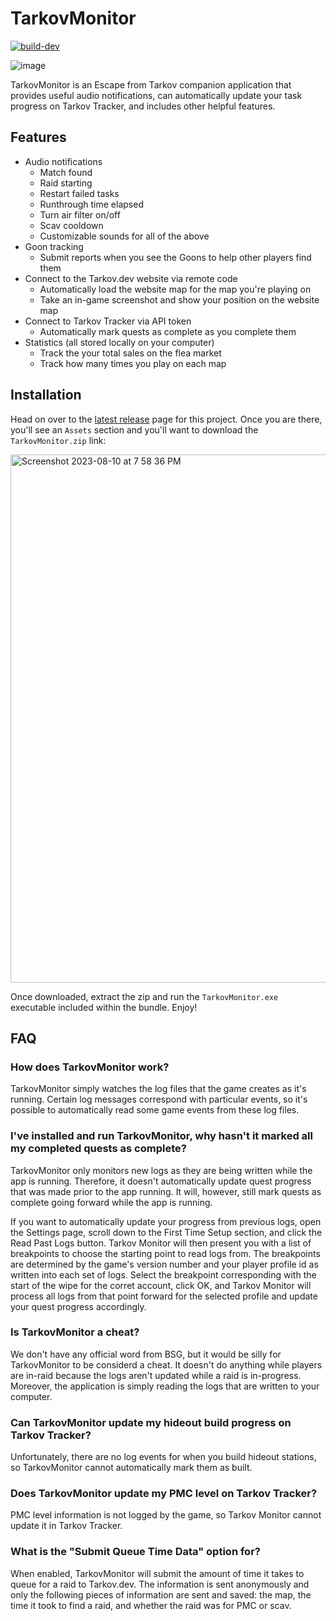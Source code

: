 # TarkovMonitor

[![build-dev](https://github.com/the-hideout/TarkovMonitor/actions/workflows/build-dev.yml/badge.svg)](https://github.com/the-hideout/TarkovMonitor/actions/workflows/build-dev.yml)

![image](https://github.com/the-hideout/TarkovMonitor/assets/1557581/99602d29-98c8-4738-8757-0fa763d54e9a)

TarkovMonitor is an Escape from Tarkov companion application that provides useful audio notifications, can automatically update your task progress on Tarkov Tracker, and includes other helpful features.

## Features

- Audio notifications
    - Match found
    - Raid starting
    - Restart failed tasks
    - Runthrough time elapsed
    - Turn air filter on/off
    - Scav cooldown
    - Customizable sounds for all of the above
- Goon tracking
    - Submit reports when you see the Goons to help other players find them
- Connect to the Tarkov.dev website via remote code
    - Automatically load the website map for the map you're playing on
    - Take an in-game screenshot and show your position on the website map
- Connect to Tarkov Tracker via API token
    - Automatically mark quests as complete as you complete them
- Statistics (all stored locally on your computer)
    - Track the your total sales on the flea market
    - Track how many times you play on each map

## Installation

Head on over to the [latest release](https://github.com/the-hideout/TarkovMonitor/releases/latest) page for this project. Once you are there, you'll see an `Assets` section and you'll want to download the `TarkovMonitor.zip` link:

<img width="845" alt="Screenshot 2023-08-10 at 7 58 36 PM" src="https://github.com/the-hideout/TarkovMonitor/assets/23362539/86fbb000-25a3-4d71-bf39-45d622d61e8e">

Once downloaded, extract the zip and run the `TarkovMonitor.exe` executable included within the bundle. Enjoy!

## FAQ

### How does TarkovMonitor work?

TarkovMonitor simply watches the log files that the game creates as it's running. Certain log messages correspond with particular events, so it's possible to automatically read some game events from these log files.

### I've installed and run TarkovMonitor, why hasn't it marked all my completed quests as complete?

TarkovMonitor only monitors new logs as they are being written while the app is running. Therefore, it doesn't automatically update quest progress that was made prior to the app running. It will, however, still mark quests as complete going forward while the app is running.

If you want to automatically update your progress from previous logs, open the Settings page, scroll down to the First Time Setup section, and click the Read Past Logs button. Tarkov Monitor will then present you with a list of breakpoints to choose the starting point to read logs from. The breakpoints are determined by the game's version number and your player profile id as written into each set of logs. Select the breakpoint corresponding with the start of the wipe for the corret account, click OK, and Tarkov Monitor will process all logs from that point forward for the selected profile and update your quest progress accordingly.

### Is TarkovMonitor a cheat?

We don't have any official word from BSG, but it would be silly for TarkovMonitor to be considerd a cheat. It doesn't do anything while players are in-raid because the logs aren't updated while a raid is in-progress. Moreover, the application is simply reading the logs that are written to your computer.

### Can TarkovMonitor update my hideout build progress on Tarkov Tracker?

Unfortunately, there are no log events for when you build hideout stations, so TarkovMonitor cannot automatically mark them as built.

### Does TarkovMonitor update my PMC level on Tarkov Tracker?

PMC level information is not logged by the game, so Tarkov Monitor cannot update it in Tarkov Tracker.

### What is the "Submit Queue Time Data" option for?

When enabled, TarkovMonitor will submit the amount of time it takes to queue for a raid to Tarkov.dev. The information is sent anonymously and only the following pieces of information are sent and saved: the map, the time it took to find a raid, and whether the raid was for PMC or scav.
